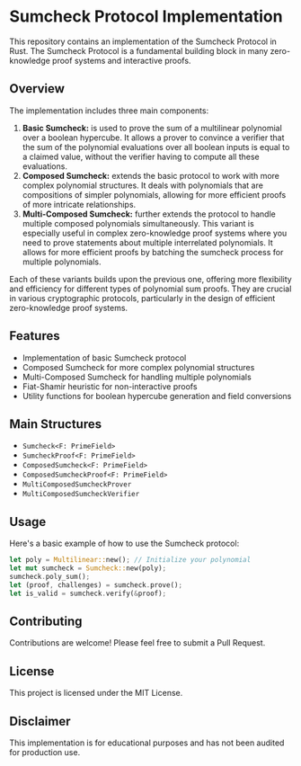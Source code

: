# Sumcheck Protocol Implementation
This repository contains an implementation of the Sumcheck Protocol in Rust. The Sumcheck Protocol is a fundamental building block in many zero-knowledge proof systems and interactive proofs.

## Overview
The implementation includes three main components:
1. **Basic Sumcheck:** is used to prove the sum of a multilinear polynomial over a boolean hypercube. It allows a prover to convince a verifier that the sum of the polynomial evaluations over all boolean inputs is equal to a claimed value, without the verifier having to compute all these evaluations.
2. **Composed Sumcheck:** extends the basic protocol to work with more complex polynomial structures. It deals with polynomials that are compositions of simpler polynomials, allowing for more efficient proofs of more intricate relationships.
3. **Multi-Composed Sumcheck:** further extends the protocol to handle multiple composed polynomials simultaneously. This variant is especially useful in complex zero-knowledge proof systems where you need to prove statements about multiple interrelated polynomials. It allows for more efficient proofs by batching the sumcheck process for multiple polynomials.

Each of these variants builds upon the previous one, offering more flexibility and efficiency for different types of polynomial sum proofs. They are crucial in various cryptographic protocols, particularly in the design of efficient zero-knowledge proof systems.

## Features

- Implementation of basic Sumcheck protocol
- Composed Sumcheck for more complex polynomial structures
- Multi-Composed Sumcheck for handling multiple polynomials
- Fiat-Shamir heuristic for non-interactive proofs
- Utility functions for boolean hypercube generation and field conversions

## Main Structures

- `Sumcheck<F: PrimeField>`
- `SumcheckProof<F: PrimeField>`
- `ComposedSumcheck<F: PrimeField>`
- `ComposedSumcheckProof<F: PrimeField>`
- `MultiComposedSumcheckProver`
- `MultiComposedSumcheckVerifier`

## Usage
Here's a basic example of how to use the Sumcheck protocol:
```rs
let poly = Multilinear::new(); // Initialize your polynomial
let mut sumcheck = Sumcheck::new(poly);
sumcheck.poly_sum();
let (proof, challenges) = sumcheck.prove();
let is_valid = sumcheck.verify(&proof);
```

## Contributing
Contributions are welcome! Please feel free to submit a Pull Request.
## License
This project is licensed under the MIT License.
## Disclaimer
This implementation is for educational purposes and has not been audited for production use.
